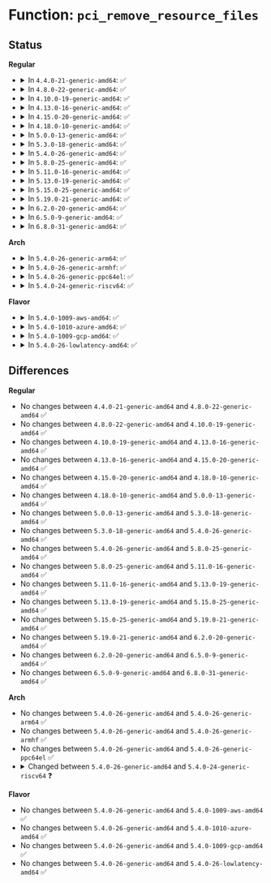 # Function: <code>pci_remove_resource_files</code>

## Status
<b>Regular</b>
<ul>
<li>
<details>
<summary>In <code>4.4.0-21-generic-amd64</code>: ✅</summary>

```c
void pci_remove_resource_files(struct pci_dev * pdev)
```

```json
{
  "name": "pci_remove_resource_files",
  "collision_type": "Unique Static",
  "inline_type": "No",
  "funcs": [
    {
      "addr": 18446744071583284096,
      "name": "pci_remove_resource_files",
      "external": false,
      "loc": "drivers/pci/pci-sysfs.c:1131",
      "file": "drivers/pci/pci-sysfs.c",
      "inline": "seen, unknown",
      "caller_inline": [],
      "caller_func": [
        "drivers/pci/pci-sysfs.c:pci_remove_sysfs_dev_files"
      ]
    }
  ],
  "symbols": [
    {
      "addr": 18446744071583284096,
      "name": "pci_remove_resource_files",
      "section": ".text",
      "bind": "STB_LOCAL",
      "size": 113
    }
  ]
}
```
</details>
</li>
<li>
<details>
<summary>In <code>4.8.0-22-generic-amd64</code>: ✅</summary>

```c
void pci_remove_resource_files(struct pci_dev * pdev)
```

```json
{
  "name": "pci_remove_resource_files",
  "collision_type": "Unique Static",
  "inline_type": "No",
  "funcs": [
    {
      "addr": 18446744071583595040,
      "name": "pci_remove_resource_files",
      "external": false,
      "loc": "drivers/pci/pci-sysfs.c:1129",
      "file": "drivers/pci/pci-sysfs.c",
      "inline": "seen, unknown",
      "caller_inline": [],
      "caller_func": [
        "drivers/pci/pci-sysfs.c:pci_remove_sysfs_dev_files"
      ]
    }
  ],
  "symbols": [
    {
      "addr": 18446744071583595040,
      "name": "pci_remove_resource_files",
      "section": ".text",
      "bind": "STB_LOCAL",
      "size": 113
    }
  ]
}
```
</details>
</li>
<li>
<details>
<summary>In <code>4.10.0-19-generic-amd64</code>: ✅</summary>

```c
void pci_remove_resource_files(struct pci_dev * pdev)
```

```json
{
  "name": "pci_remove_resource_files",
  "collision_type": "Unique Static",
  "inline_type": "No",
  "funcs": [
    {
      "addr": 18446744071583732224,
      "name": "pci_remove_resource_files",
      "external": false,
      "loc": "drivers/pci/pci-sysfs.c:1131",
      "file": "drivers/pci/pci-sysfs.c",
      "inline": "seen, unknown",
      "caller_inline": [],
      "caller_func": [
        "drivers/pci/pci-sysfs.c:pci_remove_sysfs_dev_files"
      ]
    }
  ],
  "symbols": [
    {
      "addr": 18446744071583732224,
      "name": "pci_remove_resource_files",
      "section": ".text",
      "bind": "STB_LOCAL",
      "size": 113
    }
  ]
}
```
</details>
</li>
<li>
<details>
<summary>In <code>4.13.0-16-generic-amd64</code>: ✅</summary>

```c
void pci_remove_resource_files(struct pci_dev * pdev)
```

```json
{
  "name": "pci_remove_resource_files",
  "collision_type": "Unique Static",
  "inline_type": "No",
  "funcs": [
    {
      "addr": 18446744071583771104,
      "name": "pci_remove_resource_files",
      "external": false,
      "loc": "drivers/pci/pci-sysfs.c:1280",
      "file": "drivers/pci/pci-sysfs.c",
      "inline": "seen, unknown",
      "caller_inline": [],
      "caller_func": [
        "drivers/pci/pci-sysfs.c:pci_remove_sysfs_dev_files"
      ]
    }
  ],
  "symbols": [
    {
      "addr": 18446744071583771104,
      "name": "pci_remove_resource_files",
      "section": ".text",
      "bind": "STB_LOCAL",
      "size": 113
    }
  ]
}
```
</details>
</li>
<li>
<details>
<summary>In <code>4.15.0-20-generic-amd64</code>: ✅</summary>

```c
void pci_remove_resource_files(struct pci_dev * pdev)
```

```json
{
  "name": "pci_remove_resource_files",
  "collision_type": "Unique Static",
  "inline_type": "No",
  "funcs": [
    {
      "addr": 18446744071584030928,
      "name": "pci_remove_resource_files",
      "external": false,
      "loc": "drivers/pci/pci-sysfs.c:1315",
      "file": "drivers/pci/pci-sysfs.c",
      "inline": "seen, unknown",
      "caller_inline": [],
      "caller_func": [
        "drivers/pci/pci-sysfs.c:pci_remove_sysfs_dev_files"
      ]
    }
  ],
  "symbols": [
    {
      "addr": 18446744071584030928,
      "name": "pci_remove_resource_files",
      "section": ".text",
      "bind": "STB_LOCAL",
      "size": 113
    }
  ]
}
```
</details>
</li>
<li>
<details>
<summary>In <code>4.18.0-10-generic-amd64</code>: ✅</summary>

```c
void pci_remove_resource_files(struct pci_dev * pdev)
```

```json
{
  "name": "pci_remove_resource_files",
  "collision_type": "Unique Static",
  "inline_type": "No",
  "funcs": [
    {
      "addr": 18446744071584228208,
      "name": "pci_remove_resource_files",
      "external": false,
      "loc": "drivers/pci/pci-sysfs.c:1265",
      "file": "drivers/pci/pci-sysfs.c",
      "inline": "seen, unknown",
      "caller_inline": [],
      "caller_func": [
        "drivers/pci/pci-sysfs.c:pci_remove_sysfs_dev_files"
      ]
    }
  ],
  "symbols": [
    {
      "addr": 18446744071584228208,
      "name": "pci_remove_resource_files",
      "section": ".text",
      "bind": "STB_LOCAL",
      "size": 113
    }
  ]
}
```
</details>
</li>
<li>
<details>
<summary>In <code>5.0.0-13-generic-amd64</code>: ✅</summary>

```c
void pci_remove_resource_files(struct pci_dev * pdev)
```

```json
{
  "name": "pci_remove_resource_files",
  "collision_type": "Unique Static",
  "inline_type": "No",
  "funcs": [
    {
      "addr": 18446744071584317856,
      "name": "pci_remove_resource_files",
      "external": false,
      "loc": "drivers/pci/pci-sysfs.c:1264",
      "file": "drivers/pci/pci-sysfs.c",
      "inline": "seen, unknown",
      "caller_inline": [],
      "caller_func": [
        "drivers/pci/pci-sysfs.c:pci_remove_sysfs_dev_files"
      ]
    }
  ],
  "symbols": [
    {
      "addr": 18446744071584317856,
      "name": "pci_remove_resource_files",
      "section": ".text",
      "bind": "STB_LOCAL",
      "size": 113
    }
  ]
}
```
</details>
</li>
<li>
<details>
<summary>In <code>5.3.0-18-generic-amd64</code>: ✅</summary>

```c
void pci_remove_resource_files(struct pci_dev * pdev)
```

```json
{
  "name": "pci_remove_resource_files",
  "collision_type": "Unique Static",
  "inline_type": "No",
  "funcs": [
    {
      "addr": 18446744071584512896,
      "name": "pci_remove_resource_files",
      "external": false,
      "loc": "drivers/pci/pci-sysfs.c:1265",
      "file": "drivers/pci/pci-sysfs.c",
      "inline": "seen, unknown",
      "caller_inline": [],
      "caller_func": [
        "drivers/pci/pci-sysfs.c:pci_remove_sysfs_dev_files"
      ]
    }
  ],
  "symbols": [
    {
      "addr": 18446744071584512896,
      "name": "pci_remove_resource_files",
      "section": ".text",
      "bind": "STB_LOCAL",
      "size": 113
    }
  ]
}
```
</details>
</li>
<li>
<details>
<summary>In <code>5.4.0-26-generic-amd64</code>: ✅</summary>

```c
void pci_remove_resource_files(struct pci_dev * pdev)
```

```json
{
  "name": "pci_remove_resource_files",
  "collision_type": "Unique Static",
  "inline_type": "No",
  "funcs": [
    {
      "addr": 18446744071584648784,
      "name": "pci_remove_resource_files",
      "external": false,
      "loc": "drivers/pci/pci-sysfs.c:1121",
      "file": "drivers/pci/pci-sysfs.c",
      "inline": "seen, unknown",
      "caller_inline": [],
      "caller_func": [
        "drivers/pci/pci-sysfs.c:pci_remove_sysfs_dev_files"
      ]
    }
  ],
  "symbols": [
    {
      "addr": 18446744071584648784,
      "name": "pci_remove_resource_files",
      "section": ".text",
      "bind": "STB_LOCAL",
      "size": 113
    }
  ]
}
```
</details>
</li>
<li>
<details>
<summary>In <code>5.8.0-25-generic-amd64</code>: ✅</summary>

```c
void pci_remove_resource_files(struct pci_dev * pdev)
```

```json
{
  "name": "pci_remove_resource_files",
  "collision_type": "Unique Static",
  "inline_type": "No",
  "funcs": [
    {
      "addr": 18446744071585332544,
      "name": "pci_remove_resource_files",
      "external": false,
      "loc": "drivers/pci/pci-sysfs.c:1106",
      "file": "drivers/pci/pci-sysfs.c",
      "inline": "seen, unknown",
      "caller_inline": [],
      "caller_func": [
        "drivers/pci/pci-sysfs.c:pci_remove_sysfs_dev_files",
        "drivers/pci/pci-sysfs.c:pci_create_resource_files"
      ]
    }
  ],
  "symbols": [
    {
      "addr": 18446744071585332544,
      "name": "pci_remove_resource_files",
      "section": ".text",
      "bind": "STB_LOCAL",
      "size": 113
    }
  ]
}
```
</details>
</li>
<li>
<details>
<summary>In <code>5.11.0-16-generic-amd64</code>: ✅</summary>

```c
void pci_remove_resource_files(struct pci_dev * pdev)
```

```json
{
  "name": "pci_remove_resource_files",
  "collision_type": "Unique Static",
  "inline_type": "No",
  "funcs": [
    {
      "addr": 18446744071585485776,
      "name": "pci_remove_resource_files",
      "external": false,
      "loc": "drivers/pci/pci-sysfs.c:1117",
      "file": "drivers/pci/pci-sysfs.c",
      "inline": "seen, unknown",
      "caller_inline": [],
      "caller_func": [
        "drivers/pci/pci-sysfs.c:pci_remove_sysfs_dev_files",
        "drivers/pci/pci-sysfs.c:pci_create_resource_files"
      ]
    }
  ],
  "symbols": [
    {
      "addr": 18446744071585485776,
      "name": "pci_remove_resource_files",
      "section": ".text",
      "bind": "STB_LOCAL",
      "size": 113
    }
  ]
}
```
</details>
</li>
<li>
<details>
<summary>In <code>5.13.0-19-generic-amd64</code>: ✅</summary>

```c
void pci_remove_resource_files(struct pci_dev * pdev)
```

```json
{
  "name": "pci_remove_resource_files",
  "collision_type": "Unique Static",
  "inline_type": "No",
  "funcs": [
    {
      "addr": 18446744071585366016,
      "name": "pci_remove_resource_files",
      "external": false,
      "loc": "drivers/pci/pci-sysfs.c:1145",
      "file": "drivers/pci/pci-sysfs.c",
      "inline": "seen, unknown",
      "caller_inline": [],
      "caller_func": [
        "drivers/pci/pci-sysfs.c:pci_remove_sysfs_dev_files",
        "drivers/pci/pci-sysfs.c:pci_create_resource_files"
      ]
    }
  ],
  "symbols": [
    {
      "addr": 18446744071585366016,
      "name": "pci_remove_resource_files",
      "section": ".text",
      "bind": "STB_LOCAL",
      "size": 113
    }
  ]
}
```
</details>
</li>
<li>
<details>
<summary>In <code>5.15.0-25-generic-amd64</code>: ✅</summary>

```c
void pci_remove_resource_files(struct pci_dev * pdev)
```

```json
{
  "name": "pci_remove_resource_files",
  "collision_type": "Unique Static",
  "inline_type": "No",
  "funcs": [
    {
      "addr": 18446744071585825488,
      "name": "pci_remove_resource_files",
      "external": false,
      "loc": "drivers/pci/pci-sysfs.c:1145",
      "file": "drivers/pci/pci-sysfs.c",
      "inline": "seen, unknown",
      "caller_inline": [],
      "caller_func": [
        "drivers/pci/pci-sysfs.c:pci_remove_sysfs_dev_files",
        "drivers/pci/pci-sysfs.c:pci_create_resource_files"
      ]
    }
  ],
  "symbols": [
    {
      "addr": 18446744071585825488,
      "name": "pci_remove_resource_files",
      "section": ".text",
      "bind": "STB_LOCAL",
      "size": 164
    }
  ]
}
```
</details>
</li>
<li>
<details>
<summary>In <code>5.19.0-21-generic-amd64</code>: ✅</summary>

```c
void pci_remove_resource_files(struct pci_dev * pdev)
```

```json
{
  "name": "pci_remove_resource_files",
  "collision_type": "Unique Static",
  "inline_type": "No",
  "funcs": [
    {
      "addr": 18446744071587016352,
      "name": "pci_remove_resource_files",
      "external": false,
      "loc": "drivers/pci/pci-sysfs.c:1140",
      "file": "drivers/pci/pci-sysfs.c",
      "inline": "seen, unknown",
      "caller_inline": [],
      "caller_func": [
        "drivers/pci/pci-sysfs.c:pci_remove_sysfs_dev_files",
        "drivers/pci/pci-sysfs.c:pci_create_resource_files"
      ]
    }
  ],
  "symbols": [
    {
      "addr": 18446744071587016352,
      "name": "pci_remove_resource_files",
      "section": ".text",
      "bind": "STB_LOCAL",
      "size": 172
    }
  ]
}
```
</details>
</li>
<li>
<details>
<summary>In <code>6.2.0-20-generic-amd64</code>: ✅</summary>

```c
void pci_remove_resource_files(struct pci_dev * pdev)
```

```json
{
  "name": "pci_remove_resource_files",
  "collision_type": "Unique Static",
  "inline_type": "No",
  "funcs": [
    {
      "addr": 18446744071588186736,
      "name": "pci_remove_resource_files",
      "external": false,
      "loc": "drivers/pci/pci-sysfs.c:1148",
      "file": "drivers/pci/pci-sysfs.c",
      "inline": "seen, unknown",
      "caller_inline": [],
      "caller_func": [
        "drivers/pci/pci-sysfs.c:pci_remove_sysfs_dev_files",
        "drivers/pci/pci-sysfs.c:resource5_resize_store",
        "drivers/pci/pci-sysfs.c:resource4_resize_store",
        "drivers/pci/pci-sysfs.c:resource3_resize_store",
        "drivers/pci/pci-sysfs.c:resource2_resize_store",
        "drivers/pci/pci-sysfs.c:resource1_resize_store",
        "drivers/pci/pci-sysfs.c:resource0_resize_store",
        "drivers/pci/pci-sysfs.c:pci_create_resource_files"
      ]
    }
  ],
  "symbols": [
    {
      "addr": 18446744071588186736,
      "name": "pci_remove_resource_files",
      "section": ".text",
      "bind": "STB_LOCAL",
      "size": 172
    }
  ]
}
```
</details>
</li>
<li>
<details>
<summary>In <code>6.5.0-9-generic-amd64</code>: ✅</summary>

```c
void pci_remove_resource_files(struct pci_dev * pdev)
```

```json
{
  "name": "pci_remove_resource_files",
  "collision_type": "Unique Static",
  "inline_type": "No",
  "funcs": [
    {
      "addr": 18446744071588462720,
      "name": "pci_remove_resource_files",
      "external": false,
      "loc": "drivers/pci/pci-sysfs.c:1148",
      "file": "drivers/pci/pci-sysfs.c",
      "inline": "seen, unknown",
      "caller_inline": [],
      "caller_func": [
        "drivers/pci/pci-sysfs.c:pci_remove_sysfs_dev_files",
        "drivers/pci/pci-sysfs.c:resource5_resize_store",
        "drivers/pci/pci-sysfs.c:resource4_resize_store",
        "drivers/pci/pci-sysfs.c:resource3_resize_store",
        "drivers/pci/pci-sysfs.c:resource2_resize_store",
        "drivers/pci/pci-sysfs.c:resource1_resize_store",
        "drivers/pci/pci-sysfs.c:resource0_resize_store",
        "drivers/pci/pci-sysfs.c:pci_create_resource_files"
      ]
    }
  ],
  "symbols": [
    {
      "addr": 18446744071588462720,
      "name": "pci_remove_resource_files",
      "section": ".text",
      "bind": "STB_LOCAL",
      "size": 172
    }
  ]
}
```
</details>
</li>
<li>
<details>
<summary>In <code>6.8.0-31-generic-amd64</code>: ✅</summary>

```c
void pci_remove_resource_files(struct pci_dev * pdev)
```

```json
{
  "name": "pci_remove_resource_files",
  "collision_type": "Unique Static",
  "inline_type": "No",
  "funcs": [
    {
      "addr": 18446744071588759984,
      "name": "pci_remove_resource_files",
      "external": false,
      "loc": "drivers/pci/pci-sysfs.c:1165",
      "file": "drivers/pci/pci-sysfs.c",
      "inline": "seen, unknown",
      "caller_inline": [],
      "caller_func": [
        "drivers/pci/pci-sysfs.c:pci_remove_sysfs_dev_files",
        "drivers/pci/pci-sysfs.c:resource5_resize_store",
        "drivers/pci/pci-sysfs.c:resource4_resize_store",
        "drivers/pci/pci-sysfs.c:resource3_resize_store",
        "drivers/pci/pci-sysfs.c:resource2_resize_store",
        "drivers/pci/pci-sysfs.c:resource1_resize_store",
        "drivers/pci/pci-sysfs.c:resource0_resize_store",
        "drivers/pci/pci-sysfs.c:pci_create_resource_files"
      ]
    }
  ],
  "symbols": [
    {
      "addr": 18446744071588759984,
      "name": "pci_remove_resource_files",
      "section": ".text",
      "bind": "STB_LOCAL",
      "size": 172
    }
  ]
}
```
</details>
</li>
</ul>
<b>Arch</b>
<ul>
<li>
<details>
<summary>In <code>5.4.0-26-generic-arm64</code>: ✅</summary>

```c
void pci_remove_resource_files(struct pci_dev * pdev)
```

```json
{
  "name": "pci_remove_resource_files",
  "collision_type": "Unique Static",
  "inline_type": "No",
  "funcs": [
    {
      "addr": 18446603336496895544,
      "name": "pci_remove_resource_files",
      "external": false,
      "loc": "drivers/pci/pci-sysfs.c:1121",
      "file": "drivers/pci/pci-sysfs.c",
      "inline": "seen, unknown",
      "caller_inline": [],
      "caller_func": [
        "drivers/pci/pci-sysfs.c:pci_remove_sysfs_dev_files"
      ]
    }
  ],
  "symbols": [
    {
      "addr": 18446603336496895544,
      "name": "pci_remove_resource_files",
      "section": ".text",
      "bind": "STB_LOCAL",
      "size": 124
    }
  ]
}
```
</details>
</li>
<li>
<details>
<summary>In <code>5.4.0-26-generic-armhf</code>: ✅</summary>

```c
void pci_remove_resource_files(struct pci_dev * pdev)
```

```json
{
  "name": "pci_remove_resource_files",
  "collision_type": "Unique Static",
  "inline_type": "No",
  "funcs": [
    {
      "addr": 3230173016,
      "name": "pci_remove_resource_files",
      "external": false,
      "loc": "drivers/pci/pci-sysfs.c:1121",
      "file": "drivers/pci/pci-sysfs.c",
      "inline": "seen, unknown",
      "caller_inline": [],
      "caller_func": [
        "drivers/pci/pci-sysfs.c:pci_remove_sysfs_dev_files"
      ]
    }
  ],
  "symbols": [
    {
      "addr": 3230173016,
      "name": "pci_remove_resource_files",
      "section": ".text",
      "bind": "STB_LOCAL",
      "size": 112
    }
  ]
}
```
</details>
</li>
<li>
<details>
<summary>In <code>5.4.0-26-generic-ppc64el</code>: ✅</summary>

```c
void pci_remove_resource_files(struct pci_dev * pdev)
```

```json
{
  "name": "pci_remove_resource_files",
  "collision_type": "Unique Static",
  "inline_type": "No",
  "funcs": [
    {
      "addr": 13835058055290984880,
      "name": "pci_remove_resource_files",
      "external": false,
      "loc": "drivers/pci/pci-sysfs.c:1121",
      "file": "drivers/pci/pci-sysfs.c",
      "inline": "seen, unknown",
      "caller_inline": [],
      "caller_func": [
        "drivers/pci/pci-sysfs.c:pci_remove_sysfs_dev_files"
      ]
    }
  ],
  "symbols": [
    {
      "addr": 13835058055290984880,
      "name": "pci_remove_resource_files",
      "section": ".text",
      "bind": "STB_LOCAL",
      "size": 184
    }
  ]
}
```
</details>
</li>
<li>
<details>
<summary>In <code>5.4.0-24-generic-riscv64</code>: ✅</summary>

```c
void pci_remove_resource_files(struct pci_dev * dev)
```

```json
{
  "name": "pci_remove_resource_files",
  "collision_type": "Unique Global",
  "inline_type": "No",
  "funcs": [
    {
      "addr": 18446743936275591690,
      "name": "pci_remove_resource_files",
      "external": true,
      "loc": "drivers/pci/pci-sysfs.c:1216",
      "file": "drivers/pci/pci-sysfs.c",
      "inline": "seen, unknown",
      "caller_inline": [],
      "caller_func": [
        "drivers/pci/pci-sysfs.c:pci_remove_sysfs_dev_files"
      ]
    }
  ],
  "symbols": [
    {
      "addr": 18446743936275591690,
      "name": "pci_remove_resource_files",
      "section": ".text",
      "bind": "STB_WEAK",
      "size": 26
    }
  ]
}
```
</details>
</li>
</ul>
<b>Flavor</b>
<ul>
<li>
<details>
<summary>In <code>5.4.0-1009-aws-amd64</code>: ✅</summary>

```c
void pci_remove_resource_files(struct pci_dev * pdev)
```

```json
{
  "name": "pci_remove_resource_files",
  "collision_type": "Unique Static",
  "inline_type": "No",
  "funcs": [
    {
      "addr": 18446744071584599264,
      "name": "pci_remove_resource_files",
      "external": false,
      "loc": "drivers/pci/pci-sysfs.c:1121",
      "file": "drivers/pci/pci-sysfs.c",
      "inline": "seen, unknown",
      "caller_inline": [],
      "caller_func": [
        "drivers/pci/pci-sysfs.c:pci_remove_sysfs_dev_files"
      ]
    }
  ],
  "symbols": [
    {
      "addr": 18446744071584599264,
      "name": "pci_remove_resource_files",
      "section": ".text",
      "bind": "STB_LOCAL",
      "size": 113
    }
  ]
}
```
</details>
</li>
<li>
<details>
<summary>In <code>5.4.0-1010-azure-amd64</code>: ✅</summary>

```c
void pci_remove_resource_files(struct pci_dev * pdev)
```

```json
{
  "name": "pci_remove_resource_files",
  "collision_type": "Unique Static",
  "inline_type": "No",
  "funcs": [
    {
      "addr": 18446744071584529072,
      "name": "pci_remove_resource_files",
      "external": false,
      "loc": "drivers/pci/pci-sysfs.c:1121",
      "file": "drivers/pci/pci-sysfs.c",
      "inline": "seen, unknown",
      "caller_inline": [],
      "caller_func": [
        "drivers/pci/pci-sysfs.c:pci_remove_sysfs_dev_files"
      ]
    }
  ],
  "symbols": [
    {
      "addr": 18446744071584529072,
      "name": "pci_remove_resource_files",
      "section": ".text",
      "bind": "STB_LOCAL",
      "size": 113
    }
  ]
}
```
</details>
</li>
<li>
<details>
<summary>In <code>5.4.0-1009-gcp-amd64</code>: ✅</summary>

```c
void pci_remove_resource_files(struct pci_dev * pdev)
```

```json
{
  "name": "pci_remove_resource_files",
  "collision_type": "Unique Static",
  "inline_type": "No",
  "funcs": [
    {
      "addr": 18446744071584598944,
      "name": "pci_remove_resource_files",
      "external": false,
      "loc": "drivers/pci/pci-sysfs.c:1121",
      "file": "drivers/pci/pci-sysfs.c",
      "inline": "seen, unknown",
      "caller_inline": [],
      "caller_func": [
        "drivers/pci/pci-sysfs.c:pci_remove_sysfs_dev_files"
      ]
    }
  ],
  "symbols": [
    {
      "addr": 18446744071584598944,
      "name": "pci_remove_resource_files",
      "section": ".text",
      "bind": "STB_LOCAL",
      "size": 113
    }
  ]
}
```
</details>
</li>
<li>
<details>
<summary>In <code>5.4.0-26-lowlatency-amd64</code>: ✅</summary>

```c
void pci_remove_resource_files(struct pci_dev * pdev)
```

```json
{
  "name": "pci_remove_resource_files",
  "collision_type": "Unique Static",
  "inline_type": "No",
  "funcs": [
    {
      "addr": 18446744071584706640,
      "name": "pci_remove_resource_files",
      "external": false,
      "loc": "drivers/pci/pci-sysfs.c:1121",
      "file": "drivers/pci/pci-sysfs.c",
      "inline": "seen, unknown",
      "caller_inline": [],
      "caller_func": [
        "drivers/pci/pci-sysfs.c:pci_remove_sysfs_dev_files"
      ]
    }
  ],
  "symbols": [
    {
      "addr": 18446744071584706640,
      "name": "pci_remove_resource_files",
      "section": ".text",
      "bind": "STB_LOCAL",
      "size": 113
    }
  ]
}
```
</details>
</li>
</ul>

## Differences
<b>Regular</b>
<ul>
<li>
No changes between <code>4.4.0-21-generic-amd64</code> and <code>4.8.0-22-generic-amd64</code> ✅
</li>
<li>
No changes between <code>4.8.0-22-generic-amd64</code> and <code>4.10.0-19-generic-amd64</code> ✅
</li>
<li>
No changes between <code>4.10.0-19-generic-amd64</code> and <code>4.13.0-16-generic-amd64</code> ✅
</li>
<li>
No changes between <code>4.13.0-16-generic-amd64</code> and <code>4.15.0-20-generic-amd64</code> ✅
</li>
<li>
No changes between <code>4.15.0-20-generic-amd64</code> and <code>4.18.0-10-generic-amd64</code> ✅
</li>
<li>
No changes between <code>4.18.0-10-generic-amd64</code> and <code>5.0.0-13-generic-amd64</code> ✅
</li>
<li>
No changes between <code>5.0.0-13-generic-amd64</code> and <code>5.3.0-18-generic-amd64</code> ✅
</li>
<li>
No changes between <code>5.3.0-18-generic-amd64</code> and <code>5.4.0-26-generic-amd64</code> ✅
</li>
<li>
No changes between <code>5.4.0-26-generic-amd64</code> and <code>5.8.0-25-generic-amd64</code> ✅
</li>
<li>
No changes between <code>5.8.0-25-generic-amd64</code> and <code>5.11.0-16-generic-amd64</code> ✅
</li>
<li>
No changes between <code>5.11.0-16-generic-amd64</code> and <code>5.13.0-19-generic-amd64</code> ✅
</li>
<li>
No changes between <code>5.13.0-19-generic-amd64</code> and <code>5.15.0-25-generic-amd64</code> ✅
</li>
<li>
No changes between <code>5.15.0-25-generic-amd64</code> and <code>5.19.0-21-generic-amd64</code> ✅
</li>
<li>
No changes between <code>5.19.0-21-generic-amd64</code> and <code>6.2.0-20-generic-amd64</code> ✅
</li>
<li>
No changes between <code>6.2.0-20-generic-amd64</code> and <code>6.5.0-9-generic-amd64</code> ✅
</li>
<li>
No changes between <code>6.5.0-9-generic-amd64</code> and <code>6.8.0-31-generic-amd64</code> ✅
</li>
</ul>
<b>Arch</b>
<ul>
<li>
No changes between <code>5.4.0-26-generic-amd64</code> and <code>5.4.0-26-generic-arm64</code> ✅
</li>
<li>
No changes between <code>5.4.0-26-generic-amd64</code> and <code>5.4.0-26-generic-armhf</code> ✅
</li>
<li>
No changes between <code>5.4.0-26-generic-amd64</code> and <code>5.4.0-26-generic-ppc64el</code> ✅
</li>
<li>
<details>
<summary>Changed between <code>5.4.0-26-generic-amd64</code> and <code>5.4.0-24-generic-riscv64</code> ❓</summary>
<ul>
<li>
<b>Param added. </b>
<code>struct pci_dev * dev</code>
</li>
<li>
<b>Param removed. </b>
<code>struct pci_dev * pdev</code>
</li>
</ul>
</details>
</li>
</ul>
<b>Flavor</b>
<ul>
<li>
No changes between <code>5.4.0-26-generic-amd64</code> and <code>5.4.0-1009-aws-amd64</code> ✅
</li>
<li>
No changes between <code>5.4.0-26-generic-amd64</code> and <code>5.4.0-1010-azure-amd64</code> ✅
</li>
<li>
No changes between <code>5.4.0-26-generic-amd64</code> and <code>5.4.0-1009-gcp-amd64</code> ✅
</li>
<li>
No changes between <code>5.4.0-26-generic-amd64</code> and <code>5.4.0-26-lowlatency-amd64</code> ✅
</li>
</ul>
